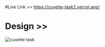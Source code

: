 #Live Link >> https://cuvette-task2.vercel.app/
# Design >> 
![cuvette task](https://github.com/user-attachments/assets/9937edc4-a0fb-42f5-9193-72bd7932ac45)

